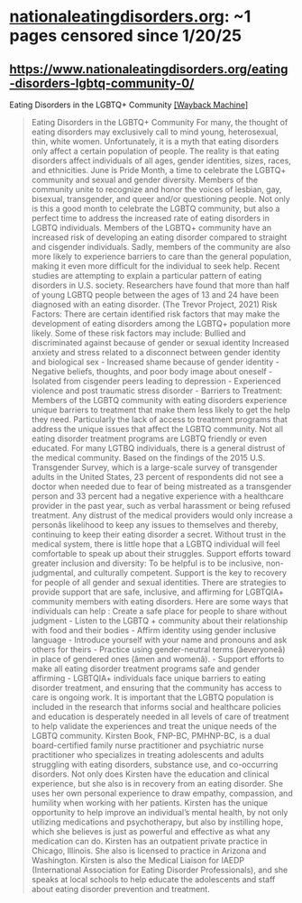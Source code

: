 



# [nationaleatingdisorders.org](nationaleatingdisorders.org): ~1 pages censored since 1/20/25

## https://www.nationaleatingdisorders.org/eating-disorders-lgbtq-community-0/


Eating Disorders in the LGBTQ+ Community [[Wayback Machine]](https://web.archive.org/web/20240000000000*/https://www.nationaleatingdisorders.org/eating-disorders-lgbtq-community-0/)

> Eating Disorders in the LGBTQ+ Community For many, the thought of eating disorders may exclusively call to mind young, heterosexual, thin, white women. Unfortunately, it is a myth that eating disorders only affect a certain population of people. The reality is that eating disorders affect individuals of all ages, gender identities, sizes, races, and ethnicities. June is Pride Month, a time to celebrate the LGBTQ+ community and sexual and gender diversity. Members of the community unite to recognize and honor the voices of lesbian, gay, bisexual, transgender, and queer and/or questioning people. Not only is this a good month to celebrate the LGBTQ community, but also a perfect time to address the increased rate of eating disorders in LGBTQ individuals. Members of the LGBTQ+ community have an increased risk of developing an eating disorder compared to straight and cisgender individuals. Sadly, members of the community are also more likely to experience barriers to care than the general population, making it even more difficult for the individual to seek help. Recent studies are attempting to explain a particular pattern of eating disorders in U.S. society. Researchers have found that more than half of young LGBTQ people between the ages of 13 and 24 have been diagnosed with an eating disorder. (The Trevor Project, 2021) Risk Factors: There are certain identified risk factors that may make the development of eating disorders among the LGBTQ+ population more likely. Some of these risk factors may include: Bullied and discriminated against because of gender or sexual identity Increased anxiety and stress related to a disconnect between gender identity and biological sex - Increased shame because of gender identity - Negative beliefs, thoughts, and poor body image about oneself - Isolated from cisgender peers leading to depression - Experienced violence and post traumatic stress disorder - Barriers to Treatment: Members of the LGBTQ community with eating disorders experience unique barriers to treatment that make them less likely to get the help they need. Particularly the lack of access to treatment programs that address the unique issues that affect the LGBTQ community. Not all eating disorder treatment programs are LGBTQ friendly or even educated. For many LGTBQ individuals, there is a general distrust of the medical community. Based on the findings of the 2015 U.S. Transgender Survey, which is a large-scale survey of transgender adults in the United States, 23 percent of respondents did not see a doctor when needed due to fear of being mistreated as a transgender person and 33 percent had a negative experience with a healthcare provider in the past year, such as verbal harassment or being refused treatment. Any distrust of the medical providers would only increase a personâs likelihood to keep any issues to themselves and thereby, continuing to keep their eating disorder a secret. Without trust in the medical system, there is little hope that a LGBTQ individual will feel comfortable to speak up about their struggles. Support efforts toward greater inclusion and diversity: To be helpful is to be inclusive, non-judgmental, and culturally competent. Support is the key to recovery for people of all gender and sexual identities. There are strategies to provide support that are safe, inclusive, and affirming for LGBTQIA+ community members with eating disorders. Here are some ways that individuals can help : Create a safe place for people to share without judgment - Listen to the LGBTQ + community about their relationship with food and their bodies - Affirm identity using gender inclusive language - Introduce yourself with your name and pronouns and ask others for theirs - Practice using gender-neutral terms (âeveryoneâ) in place of gendered ones (âmen and womenâ). - Support efforts to make all eating disorder treatment programs safe and gender affirming - LGBTQIA+ individuals face unique barriers to eating disorder treatment, and ensuring that the community has access to care is ongoing work. It is important that the LGBTQ population is included in the research that informs social and healthcare policies and education is desperately needed in all levels of care of treatment to help validate the experiences and treat the unique needs of the LGBTQ community. Kirsten Book, FNP-BC, PMHNP-BC, is a dual board-certified family nurse practitioner and psychiatric nurse practitioner who specializes in treating adolescents and adults struggling with eating disorders, substance use, and co-occurring disorders. Not only does Kirsten have the education and clinical experience, but she also is in recovery from an eating disorder. She uses her own personal experience to draw empathy, compassion, and humility when working with her patients. Kirsten has the unique opportunity to help improve an individual’s mental health, by not only utilizing medications and psychotherapy, but also by instilling hope, which she believes is just as powerful and effective as what any medication can do. Kirsten has an outpatient private practice in Chicago, Illinois. She also is licensed to practice in Arizona and Washington. Kirsten is also the Medical Liaison for IAEDP (International Association for Eating Disorder Professionals), and she speaks at local schools to help educate the adolescents and staff about eating disorder prevention and treatment.